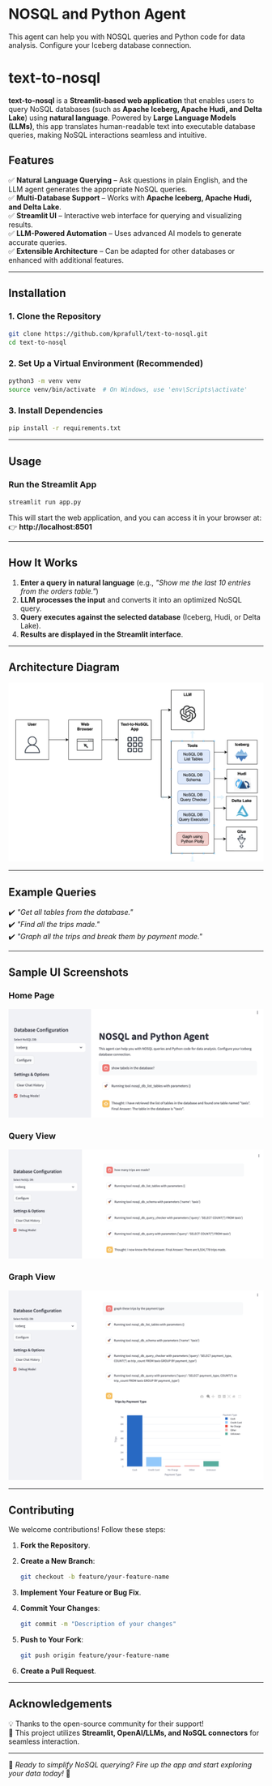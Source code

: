 # NOSQL and Python Agent
This agent can help you with NOSQL queries and Python code for data analysis. Configure your Iceberg database connection.

# **text-to-nosql**  

**text-to-nosql** is a **Streamlit-based web application** that enables users to query NoSQL databases (such as **Apache Iceberg, Apache Hudi, and Delta Lake**) using **natural language**. Powered by **Large Language Models (LLMs)**, this app translates human-readable text into executable database queries, making NoSQL interactions seamless and intuitive.  

## **Features**  

✅ **Natural Language Querying** – Ask questions in plain English, and the LLM agent generates the appropriate NoSQL queries.  
✅ **Multi-Database Support** – Works with **Apache Iceberg, Apache Hudi, and Delta Lake**.  
✅ **Streamlit UI** – Interactive web interface for querying and visualizing results.  
✅ **LLM-Powered Automation** – Uses advanced AI models to generate accurate queries.  
✅ **Extensible Architecture** – Can be adapted for other databases or enhanced with additional features.  

---

## **Installation**  

### **1. Clone the Repository**  

```bash
git clone https://github.com/kprafull/text-to-nosql.git
cd text-to-nosql
```

### **2. Set Up a Virtual Environment (Recommended)**  

```bash
python3 -m venv venv
source venv/bin/activate  # On Windows, use 'env\Scripts\activate'
```

### **3. Install Dependencies**  

```bash
pip install -r requirements.txt
```

---

## **Usage**  

### **Run the Streamlit App**  

```bash
streamlit run app.py
```

This will start the web application, and you can access it in your browser at:  
👉 **http://localhost:8501**  

---

## **How It Works**  

1. **Enter a query in natural language** (e.g., *"Show me the last 10 entries from the orders table."*)  
2. **LLM processes the input** and converts it into an optimized NoSQL query.  
3. **Query executes against the selected database** (Iceberg, Hudi, or Delta Lake).  
4. **Results are displayed in the Streamlit interface**.  

---

## **Architecture Diagram**  
![Home Page](https://github.com/kprafull/text-to-nosql/blob/main/src/media/arch.png)

---

## **Example Queries**  

✔️ *"Get all tables from the database."*  
✔️ *"Find all the trips made."*  
✔️ *"Graph all the trips and break them by payment mode."*  

---

## Sample UI Screenshots

### Home Page
![Home Page](https://github.com/kprafull/text-to-nosql/blob/main/src/media/tables.png)

### Query View
![Query View](https://github.com/kprafull/text-to-nosql/blob/main/src/media/trips.png)

### Graph View
![Graph View](https://github.com/kprafull/text-to-nosql/blob/main/src/media/graph.png)

---

## **Contributing**  

We welcome contributions! Follow these steps:  

1. **Fork the Repository**.  
2. **Create a New Branch**:  

   ```bash
   git checkout -b feature/your-feature-name
   ```

3. **Implement Your Feature or Bug Fix**.  
4. **Commit Your Changes**:  

   ```bash
   git commit -m "Description of your changes"
   ```

5. **Push to Your Fork**:  

   ```bash
   git push origin feature/your-feature-name
   ```

6. **Create a Pull Request**.  

---

## **Acknowledgements**  

💡 Thanks to the open-source community for their support!  
🙏 This project utilizes **Streamlit, OpenAI/LLMs, and NoSQL connectors** for seamless interaction.  

---

🚀 *Ready to simplify NoSQL querying? Fire up the app and start exploring your data today!* 🚀


